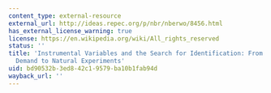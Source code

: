 ```yaml
---
content_type: external-resource
external_url: http://ideas.repec.org/p/nbr/nberwo/8456.html
has_external_license_warning: true
license: https://en.wikipedia.org/wiki/All_rights_reserved
status: ''
title: 'Instrumental Variables and the Search for Identification: From Supply and
  Demand to Natural Experiments'
uid: bd90532b-3ed8-42c1-9579-ba10b1fab94d
wayback_url: ''
---
```

